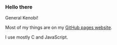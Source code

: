 ### Hello there

General Kenobi!

Most of my things are on my [GitHub pages website](https://munvoseli.github.io).

I use mostly C and JavaScript.

<!--<img src="https://github-readme-stats.vercel.app/api/top-langs/?username=munvoseli&theme=radical"/>

[GitHub stats](https://github.com/anuraghazra/github-readme-stats)

**munvoseli/munvoseli** is a ✨ _special_ ✨ repository because its `README.md` (this file) appears on your GitHub profile.

Here are some ideas to get you started:

- 🔭 I’m currently working on ...
- 🌱 I’m currently learning ...
- 👯 I’m looking to collaborate on ...
- 🤔 I’m looking for help with ...
- 💬 Ask me about ...
- 📫 How to reach me: ...
- 😄 Pronouns: ...
- ⚡ Fun fact: ...
-->
